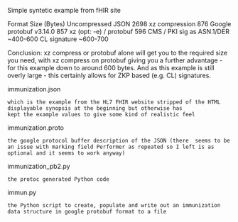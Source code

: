 Simple syntetic example from fHIR site

Format 				Size (Bytes)
Uncompressed JSON 		2698
xz compression 			876
Google protobuf v3.14.0 	857
xz (opt: -e) / protobuf		596
CMS / PKI sig as ASN.1/DER	~400-600
CL signature			~600-700

Conclusion: xz compress or protobuf alone will get you to the required size you need, with xz compress on protobuf giving you a further advantage - for this example down to around 600 bytes. And as this example is still overly large - this certainly allows for ZKP based (e.g. CL) signatures.

immunization.json 

	which is the example from the HL7 FHIR website stripped of the HTML displayable synopsis at the beginning but otherwise has
	kept the example values to give some kind of realistic feel

immunization.proto 

	the google protocol buffer description of the JSON (there  seems to be an issue with marking field Performer as repeated so I left is as optional and it seems to work anyway)

immunization_pb2.py 

	the protoc generated Python code
immun.py 

	the Python script to create, populate and write out an immunization data structure in google protobuf format to a file



